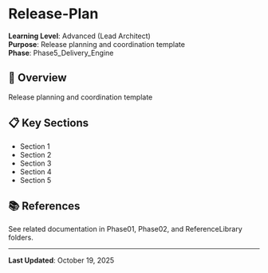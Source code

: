 # Release-Plan

**Learning Level**: Advanced (Lead Architect)  
**Purpose**: Release planning and coordination template  
**Phase**: Phase5_Delivery_Engine

## 🎯 Overview

Release planning and coordination template

## 📋 Key Sections

- Section 1
- Section 2
- Section 3
- Section 4
- Section 5

## 📚 References

See related documentation in Phase01, Phase02, and ReferenceLibrary folders.

---

**Last Updated**: October 19, 2025

